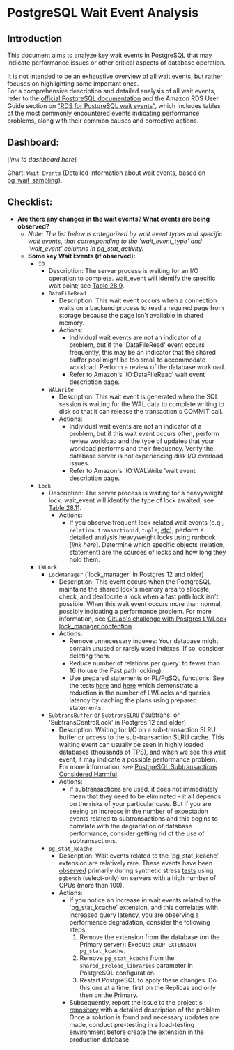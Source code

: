 # PostgreSQL Wait Event Analysis

## Introduction

This document aims to analyze key wait events in PostgreSQL that may indicate performance issues or other critical aspects of database operation.

It is not intended to be an exhaustive overview of all wait events, but rather focuses on highlighting some important ones. \
For a comprehensive description and detailed analysis of all wait events, refer to the [official PostgreSQL documentation](https://www.postgresql.org/docs/current/monitoring-stats.html#WAIT-EVENT-TABLE) and the Amazon RDS User Guide section on ["RDS for PostgreSQL wait events"](https://docs.aws.amazon.com/AmazonRDS/latest/UserGuide/PostgreSQL.Tuning.concepts.summary.html), which includes tables of the most commonly encountered events indicating performance problems, along with their common causes and corrective actions.

## Dashboard:

[_link to dashboard here_]

Chart: `Wait Events` (Detailed information about wait events, based on [pg_wait_sampling](https://github.com/postgrespro/pg_wait_sampling)).

## Checklist:
  - **Are there any changes in the wait events? What events are being observed?**
    - _Note: The list below is categorized by wait event types and specific wait events, that corresponding to the 'wait_event_type' and 'wait_event' columns in pg_stat_activity._
    - **Some key Wait Events (if observed):**
      - `IO`
        - Description: The server process is waiting for an I/O operation to complete. wait_event will identify the specific wait point; see [Table 28.9](https://www.postgresql.org/docs/current/monitoring-stats.html#WAIT-EVENT-IO-TABLE).
        - `DataFileRead`
          - Description: This wait event occurs when a connection waits on a backend process to read a required page from storage because the page isn't available in shared memory.
          - Actions:
            - Individual wait events are not an indicator of a problem, but if the 'DataFileRead' event occurs frequently, this may be an indicator that the shared buffer pool might be too small to accommodate workload. Perform a review of the database workload.
            - Refer to Amazon's 'IO:DataFileRead' wait event description [page](https://docs.aws.amazon.com/AmazonRDS/latest/UserGuide/wait-event.iodatafileread.html).
        - `WALWrite`
          - Description: This wait event is generated when the SQL session is waiting for the WAL data to complete writing to disk so that it can release the transaction's COMMIT call.
          - Actions:
            - Individual wait events are not an indicator of a problem, but if this wait event occurs often, perform review workload and the type of updates that your workload performs and their frequency. Verify the database server is not experiencing disk I/O overload issues.
            - Refer to Amazon's 'IO:WALWrite 'wait event description [page](https://docs.aws.amazon.com/AmazonRDS/latest/UserGuide/wait-event.iowalwrite.html).
      - `Lock`
        - Description: The server process is waiting for a heavyweight lock. wait_event will identify the type of lock awaited; see [Table 28.11](https://www.postgresql.org/docs/current/monitoring-stats.html#WAIT-EVENT-LOCK-TABLE).
          - Actions:
            - If you observe frequent lock-related wait events (e.q., `relation`, `transactionid`, `tuple`, [etc](https://www.postgresql.org/docs/current/monitoring-stats.html#WAIT-EVENT-LOCK-TABLE)), perform a detailed analysis heavyweight locks using runbook [_link here_]. Determine which specific objects (relation, statement) are the sources of locks and how long they hold them.
      - `LWLock`
        - `LockManager` ('lock_manager' in Postgres 12 and older)
          - Description: This event occurs when the PostgreSQL maintains the shared lock's memory area to allocate, check, and deallocate a lock when a fast path lock isn't possible. When this wait event occurs more than normal, possibly indicating a performance problem. For more information, see [GitLab's challenge with Postgres LWLock lock_manager contention](https://gitlab.com/gitlab-com/gl-infra/scalability/-/issues/2301).
          - Actions:
            - Remove unnecessary indexes: Your database might contain unused or rarely used indexes. If so, consider deleting them.
            - Reduce number of relations per query: to fewer than 16 (to use the Fast path locking).
            - Use prepared statements or PL/PgSQL functions: See the tests [here](https://gitlab.com/postgres-ai/postgresql-consulting/tests-and-benchmarks/-/issues/41) and [here](https://gitlab.com/postgres-ai/postgresql-consulting/tests-and-benchmarks/-/issues/42) which demonstrate a reduction in the number of LWLocks and queries latency by caching the plans using prepared statements.
        - `SubtransBuffer` or `SubtransSLRU` ('subtrans' or 'SubtransControlLock' in Postgres 12 and older)
          - Description: Waiting for I/O on a sub-transaction SLRU buffer or access to the sub-transaction SLRU cache. This waiting event can usually be seen in highly loaded databases (thousands of TPS), and when we see this wait event, it may indicate a possible performance problem. For more information, see [PostgreSQL Subtransactions Considered Harmful](https://postgres.ai/blog/20210831-postgresql-subtransactions-considered-harmful).
          - Actions:
            - If subtransactions are used, it does not immediately mean that they need to be eliminated – it all depends on the risks of your particular case. But if you are seeing an increase in the number of expectation events related to subtransactions and this begins to correlate with the degradation of database performance, consider getting rid of the use of subtransactions.
        - `pg_stat_kcache`
          - Description: Wait events related to the 'pg_stat_kcache' extension are relatively rare. These events have been [observed](https://gitlab.com/postgres-ai/postgresql-consulting/tests-and-benchmarks/-/jobs/5865735816/artifacts/file/ARTIFACTS/2024-01-05-0425_c200/pg_wait_sampling_profile.csv) primarily during synthetic stress [tests](https://gitlab.com/postgres-ai/postgresql-consulting/tests-and-benchmarks/-/jobs/5865735814) using `pgbench` (select-only) on servers with a high number of CPUs (more than 100).
          - Actions:
            - If you notice an increase in wait events related to the 'pg_stat_kcache' extension, and this correlates with increased query latency, you are observing a performance degradation, consider the following steps:
              1. Remove the extension from the database (on the Primary server): Execute `DROP EXTENSION pg_stat_kcache;`
              2. Remove `pg_stat_kcache` from the `shared_preload_libraries` parameter in PostgreSQL configuration.
              3. Restart PostgreSQL to apply these changes. Do this one at a time, first on the Replicas and only then on the Primary.
            - Subsequently, report the issue to the project's [repository](https://github.com/powa-team/pg_stat_kcache) with a detailed description of the problem. Once a solution is found and necessary updates are made, conduct pre-testing in a load-testing environment before create the extension in the production database.

